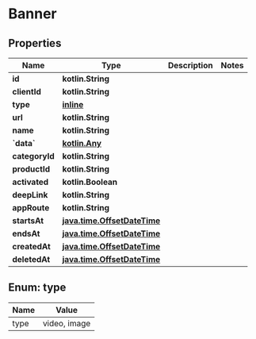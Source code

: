 
# Banner

## Properties
Name | Type | Description | Notes
------------ | ------------- | ------------- | -------------
**id** | **kotlin.String** |  | 
**clientId** | **kotlin.String** |  | 
**type** | [**inline**](#Type) |  | 
**url** | **kotlin.String** |  | 
**name** | **kotlin.String** |  | 
**&#x60;data&#x60;** | [**kotlin.Any**](.md) |  | 
**categoryId** | **kotlin.String** |  | 
**productId** | **kotlin.String** |  | 
**activated** | **kotlin.Boolean** |  | 
**deepLink** | **kotlin.String** |  | 
**appRoute** | **kotlin.String** |  | 
**startsAt** | [**java.time.OffsetDateTime**](java.time.OffsetDateTime.md) |  | 
**endsAt** | [**java.time.OffsetDateTime**](java.time.OffsetDateTime.md) |  | 
**createdAt** | [**java.time.OffsetDateTime**](java.time.OffsetDateTime.md) |  | 
**deletedAt** | [**java.time.OffsetDateTime**](java.time.OffsetDateTime.md) |  | 


<a id="Type"></a>
## Enum: type
Name | Value
---- | -----
type | video, image




